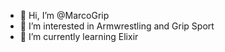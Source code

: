 - 👋 Hi, I’m @MarcoGrip
- 👀 I’m interested in Armwrestling and Grip Sport
- 🌱 I’m currently learning Elixir

<!---
MarcoGrip/MarcoGrip is a ✨ special ✨ repository because its `README.md` (this file) appears on your GitHub profile.
You can click the Preview link to take a look at your changes.
--->
